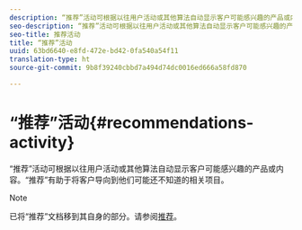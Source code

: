 ```yaml
---
description: “推荐”活动可根据以往用户活动或其他算法自动显示客户可能感兴趣的产品或内容。“推荐”有助于将客户导向到他们可能还不知道的相关项目。
seo-description: “推荐”活动可根据以往用户活动或其他算法自动显示客户可能感兴趣的产品或内容。“推荐”有助于将客户导向到他们可能还不知道的相关项目。
seo-title: 推荐活动
title: “推荐”活动
uuid: 63bd6640-e8fd-472e-bd42-0fa540a54f11
translation-type: ht
source-git-commit: 9b8f39240cbbd7a494d74dc0016ed666a58fd870

---
```



# “推荐”活动{#recommendations-activity}

“推荐”活动可根据以往用户活动或其他算法自动显示客户可能感兴趣的产品或内容。“推荐”有助于将客户导向到他们可能还不知道的相关项目。

>[!NOTE]
>
>已将“推荐”文档移到其自身的部分。请参阅[推荐](../c-recommendations/recommendations.md#concept_7556C8A4543942F2A77B13A29339C0C0)。

